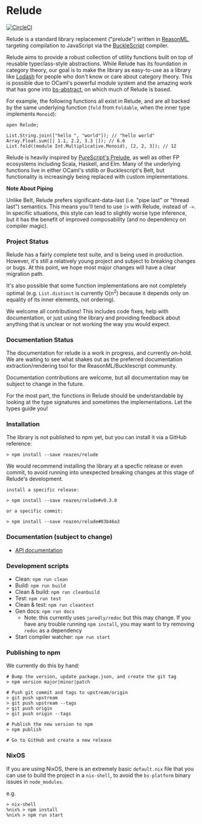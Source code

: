 # Relude

[![CircleCI](https://circleci.com/gh/reazen/relude.svg?style=svg)](https://circleci.com/gh/reazen/relude)

Relude is a standard library replacement ("prelude") written in [ReasonML](https://reasonml.github.io/), targeting compilation to JavaScript via the [BuckleScript](https://bucklescript.github.io/) compiler.

Relude aims to provide a robust collection of utility functions built on top of reusable typeclass-style abstractions. While Relude has its foundation in category theory, our goal is to make the library as easy-to-use as a library like [Lodash](https://lodash.com/docs) for people who don't know or care about category theory. This is possible due to OCaml's powerful module system and the amazing work that has gone into [bs-abstract](https://github.com/Risto-Stevcev/bs-abstract), on which much of Relude is based.

For example, the following functions all exist in Relude, and are all backed by the same underlying function (`fold` from `Foldable`, when the inner type implements `Monoid`):

```reason
open Relude;

List.String.join(["hello ", "world"]); // "hello world"
Array.Float.sum([| 1.1, 2.2, 3.3 |]); // 6.6
List.fold((module Int.Multiplicative.Monoid), [2, 2, 3]); // 12
```

Relude is heavily inspired by [PureScript's Prelude](https://pursuit.purescript.org/packages/purescript-prelude), as well as other FP ecosystems including Scala, Haskell, and Elm. Many of the underlying functions live in either OCaml's stdlib or Bucklescript's Belt, but functionality is increasingly being replaced with custom implementations.

**Note About Piping**

Unlike Belt, Relude prefers significant-data-last (i.e. "pipe last" or "thread last") semantics. This means you'll tend to use `|>` with Relude, instead of `->`.  In specific situations, this style can lead to slightly worse type inference, but it has the benefit of improved composability (and no dependency on compiler magic).

### Project Status

Relude has a fairly complete test suite, and is being used in production. However, it's still a relatively young project and subject to breaking changes or bugs. At this point, we hope most major changes will have a clear migration path.

It's also possible that some function implementations are not completely optimal (e.g. `List.distinct` is currently O(n<sup>2</sup>) because it depends only on equality of its inner elements, not ordering).

We welcome all contributions! This includes code fixes, help with documentation, or just using the library and providing feedback about anything that is unclear or not working the way you would expect.

### Documentation Status

The documentation for relude is a work in progress, and currently on-hold. We are waiting to see what shakes out as the preferred documentation extraction/rendering tool for the ReasonML/Bucklescript community.

Documentation contributions are welcome, but all documentation may be subject to change in the future.

For the most part, the functions in Relude should be understandable by looking at the type signatures and sometimes the implementations.  Let the types guide you!

### Installation

The library is not published to npm yet, but you can install it via a GitHub reference:

```
> npm install --save reazen/relude
```

We would recommend installing the library at a specfic release or even commit, to avoid running into unexpected breaking changes at this stage of Relude's development.

```
install a specific release:

> npm install --save reazen/relude#v0.3.0

or a specific commit:

> npm install --save reazen/relude#03b46a3

```

### Documentation (subject to change)

* [API documentation](https://reazen.github.io/relude)

### Development scripts

* Clean: `npm run clean`
* Build: `npm run build`
* Clean & build: `npm run cleanbuild`
* Test: `npm run test`
* Clean & test: `npm run cleantest`
* Gen docs: `npm run docs`
  * Note: this currently uses `jaredly/redoc` but this may change. If you have any trouble running `npm install`, you may want to try removing `redoc` as a dependency
* Start compiler watcher: `npm run start`

### Publishing to npm

We currently do this by hand:

```
# Bump the version, update package.json, and create the git tag
> npm version major|minor|patch

# Push git commit and tags to upstream/origin
> git push upstream
> git push upstream --tags
> git push origin
> git push origin --tags

# Publish the new version to npm
> npm publish

# Go to GitHub and create a new release
```

### NixOS

If you are using NixOS, there is an extremely basic `default.nix` file that you can
use to build the project in a `nix-shell`, to avoid the `bs-platform` binary issues
in `node_modules`.

e.g.

```
> nix-shell
%nix% > npm install
%nix% > npm run start
```
